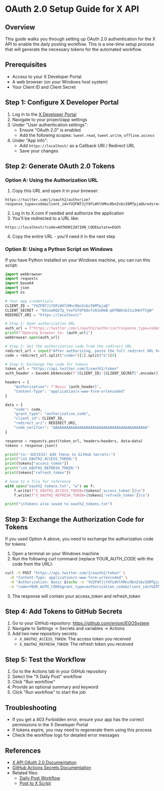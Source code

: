 # OAuth 2.0 Setup Guide for X API

## Overview

This guide walks you through setting up OAuth 2.0 authentication for the X API to enable the daily posting workflow. This is a one-time setup process that will generate the necessary tokens for the automated workflow.

## Prerequisites

- Access to your X Developer Portal
- A web browser (on your Windows host system)
- Your Client ID and Client Secret

## Step 1: Configure X Developer Portal

1. Log in to the [X Developer Portal](https://developer.x.com)
2. Navigate to your project/app settings
3. Under "User authentication settings":
   - Ensure "OAuth 2.0" is enabled
   - Add the following scopes: `tweet.read`, `tweet.write`, `offline.access`
4. Under "App info":
   - Add `https://localhost/` as a Callback URI / Redirect URL
   - Save your changes

## Step 2: Generate OAuth 2.0 Tokens

### Option A: Using the Authorization URL

1. Copy this URL and open it in your browser:
```
https://twitter.com/i/oauth2/authorize?response_type=code&client_id=YUZFNTJjYXFLWVlhMnc0bnZvbzI6MTpjaQ&redirect_uri=https%3A%2F%2Flocalhost%2F&scope=tweet.read+tweet.write+offline.access&state=EGOS&code_challenge=AAAAAAAAAAAAAAAAAAAAAAAAAAAAAAAAAAAAAAAAAAA&code_challenge_method=S256
```

2. Log in to X.com if needed and authorize the application
3. You'll be redirected to a URL like:
```
https://localhost/?code=AUTHORIZATION_CODE&state=EGOS
```
4. Copy the entire URL - you'll need it in the next step

### Option B: Using a Python Script on Windows

If you have Python installed on your Windows machine, you can run this script:

```python
import webbrowser
import requests
import base64
import json
import os

# Your app credentials
CLIENT_ID = "YUZFNTJjYXFLWVlhMnc0bnZvbzI6MTpjaQ"
CLIENT_SECRET = "6SnueKQ27p_YvefU70f6Oxfo91oHkB-pHfNQhsbI1u3HmYfCgW"
REDIRECT_URI = "https://localhost/"

# Step 1: Open authorization URL
auth_url = f"https://twitter.com/i/oauth2/authorize?response_type=code&client_id={CLIENT_ID}&redirect_uri={REDIRECT_URI}&scope=tweet.read+tweet.write+offline.access&state=EGOS&code_challenge=AAAAAAAAAAAAAAAAAAAAAAAAAAAAAAAAAAAAAAAAAAA&code_challenge_method=S256"
print(f"Opening browser to: {auth_url}")
webbrowser.open(auth_url)

# Step 2: Get the authorization code from the redirect URL
redirect_url = input("After authorizing, paste the full redirect URL here: ")
code = redirect_url.split("code=")[1].split("&")[0]

# Step 3: Exchange the code for tokens
token_url = "https://api.twitter.com/2/oauth2/token"
auth_header = base64.b64encode(f"{CLIENT_ID}:{CLIENT_SECRET}".encode()).decode()

headers = {
    "Authorization": f"Basic {auth_header}",
    "Content-Type": "application/x-www-form-urlencoded"
}

data = {
    "code": code,
    "grant_type": "authorization_code",
    "client_id": CLIENT_ID,
    "redirect_uri": REDIRECT_URI,
    "code_verifier": "AAAAAAAAAAAAAAAAAAAAAAAAAAAAAAAAAAAAAAAAAAA"
}

response = requests.post(token_url, headers=headers, data=data)
tokens = response.json()

print("\n✅ SUCCESS! Add these to GitHub Secrets:")
print("\nX_OAUTH2_ACCESS_TOKEN:")
print(tokens["access_token"])
print("\nX_OAUTH2_REFRESH_TOKEN:")
print(tokens["refresh_token"])

# Save to a file for reference
with open("oauth2_tokens.txt", "w") as f:
    f.write(f"X_OAUTH2_ACCESS_TOKEN={tokens['access_token']}\n")
    f.write(f"X_OAUTH2_REFRESH_TOKEN={tokens['refresh_token']}\n")

print("\nTokens also saved to oauth2_tokens.txt")
```

## Step 3: Exchange the Authorization Code for Tokens

If you used Option A above, you need to exchange the authorization code for tokens:

1. Open a terminal on your Windows machine
2. Run the following curl command (replace YOUR_AUTH_CODE with the code from the URL):

```bash
curl -X POST "https://api.twitter.com/2/oauth2/token" \
  -H "Content-Type: application/x-www-form-urlencoded" \
  -H "Authorization: Basic $(echo -n 'YUZFNTJjYXFLWVlhMnc0bnZvbzI6MTpjaQ:6SnueKQ27p_YvefU70f6Oxfo91oHkB-pHfNQhsbI1u3HmYfCgW' | base64)" \
  -d "code=YOUR_AUTH_CODE&grant_type=authorization_code&client_id=YUZFNTJjYXFLWVlhMnc0bnZvbzI6MTpjaQ&redirect_uri=https://localhost/&code_verifier=AAAAAAAAAAAAAAAAAAAAAAAAAAAAAAAAAAAAAAAAAAA"
```

3. The response will contain your access_token and refresh_token

## Step 4: Add Tokens to GitHub Secrets

1. Go to your GitHub repository: https://github.com/enioxt/EGOSystem
2. Navigate to Settings → Secrets and variables → Actions
3. Add two new repository secrets:
   - `X_OAUTH2_ACCESS_TOKEN`: The access token you received
   - `X_OAUTH2_REFRESH_TOKEN`: The refresh token you received

## Step 5: Test the Workflow

1. Go to the Actions tab in your GitHub repository
2. Select the "X Daily Post" workflow
3. Click "Run workflow"
4. Provide an optional summary and keyword
5. Click "Run workflow" to start the job

## Troubleshooting

- If you get a 403 Forbidden error, ensure your app has the correct permissions in the X Developer Portal
- If tokens expire, you may need to regenerate them using this process
- Check the workflow logs for detailed error messages

## References

- [X API OAuth 2.0 Documentation](https://developer.x.com/docs/authentication/oauth2)
- [GitHub Actions Secrets Documentation](https://docs.github.com/en/actions/security-guides/encrypted-secrets)
- Related files:
  - [Daily Post Workflow](/.github/workflows/x_daily_post.yml)
  - [Post to X Script](/scripts/utils/post_to_x.py)
